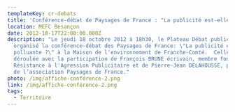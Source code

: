 ```yaml
---
templateKey: cr-debats
title: 'Conférence-débat de Paysages de France : "La publicité est-elle polluante ?"'
location: MEFC Besançon
date: 2012-10-17T22:00:00.000Z
description: "Le jeudi 18 octobre 2012 à 18h30, le Plateau Débat public a
  organisé la conférence-débat des Paysages de France: \"La publicité est-elle
  polluante ?\" à la Maison de l'environnement de Franche-Comté.  Celle-ci s'est
  déroulée avec la participation de François BRUNE écrivain, membre fondateur de
  Résistance à l'Agression Publicitaire et de Pierre-Jean DELAHOUSSE, président
  de l’association Paysages de France."
photo: /img/affiche-conférence-2.png
link: /img/affiche-conférence-2.png
tags:
  - Territoire
---
```

